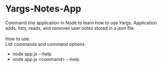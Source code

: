 # Yargs-Notes-App
Command line application in Node to learn how to use Yargs. Application adds, lists, reads, and removes user notes stored in a json file.
<br /><br />How to use:
<br />List commands and command options
* node app.js --help
* node app.js &lt;command> --help

